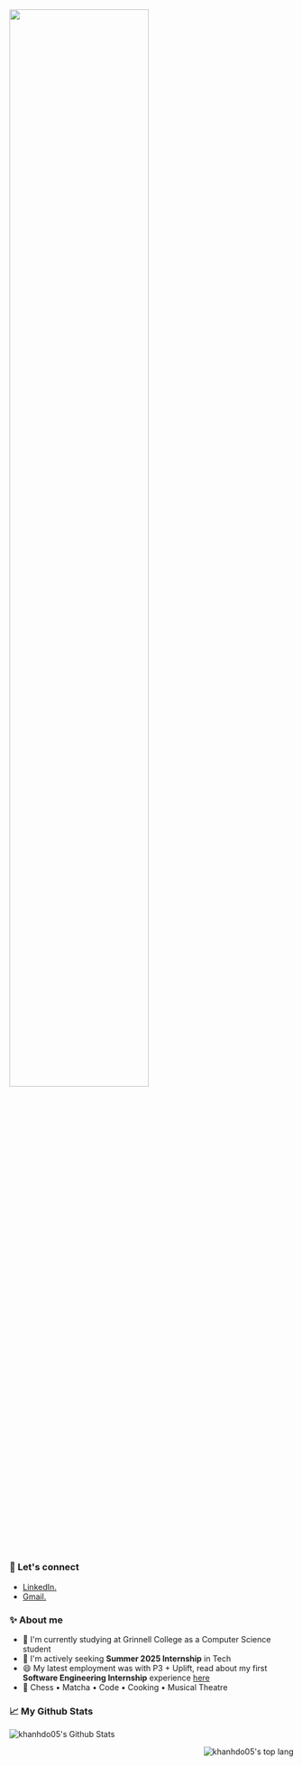## <img src="https://readme-typing-svg.demolab.com?font=Inconsolata&weight=500&size=50&duration=4000&pause=300&color=FF75B5&center=false&vCenter=true&multiline=true&repeat=false&random=false&width=1300&height=140&lines=Hi+there+✨;I'm+Khanh%2C+a+tech+chef+and+matcha+girl+wannabe+%E2%9C%A9" width="70%" />

### 🔗 Let's connect

- [LinkedIn.](https://www.linkedin.com/in/khanhphuongdo/)
- [Gmail.](khanhphuongdo28@gmail.com)

### ✨ About me

- 🔭 I'm currently studying at Grinnell College as a Computer Science student
- 🤔 I'm actively seeking **Summer 2025 Internship** in Tech
- 😄 My latest employment was with P3 + Uplift, read about my first **Software Engineering Internship** experience [here](https://www.upliftdelivery.com/post/budding-debuggers-share-their-2024-internship-experience)
- 🐰 Chess • Matcha • Code • Cooking • Musical Theatre
  
### 📈 My Github Stats

<p align="left"> <img src="https://github-readme-stats-khanhdo05s-projects.vercel.app/api?username=khanhdo05&show_icons=true&theme=panda" alt="khanhdo05's Github Stats" />
<p align="right"> <img src="https://github-readme-stats.vercel.app/api/top-langs/?username=khanhdo05&langs_count=8&layout=compact" alt="khanhdo05's top lang" />
